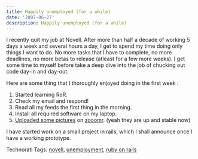 ```yaml
---
title: Happily unemployed (for a while)
date: '2007-06-27'
description: Happily unemployed (for a while)
---
```


I recently quit my job at Novell. After more than half a decade of working 5 days a week and several hours a day, I get to spend my time doing only things I want to do. No more tasks that I have to complete, no more deadlines, no more betas to release (atleast for a few more weeks). I get some time to myself before take a deep dive into the job of chucking out code day-in and day-out.

Here are some thing that I thoroughly enjoyed doing in the first week :

1. Started learning RoR.
2. Check my email and respond!
3. Read all my feeds the first thing in the morning. 
4. Install all required software on my laptop.
5. [Uploaded some pictures][0] on [zooomr][1]. (yeah they are up and stable now)

I have started work on a small project in rails, which I shall announce once I have a working prototype.

Technorati Tags: [novell][2], [unemployment][3], [ruby on rails][4]


[0]: http://beta.zooomr.com/photos/45074@Z01/
[1]: http://beta.zooomr.com/
[2]: http://technorati.com/tags/novell
[3]: http://technorati.com/tags/unemployment
[4]: http://technorati.com/tags/ruby%20on%20rails
